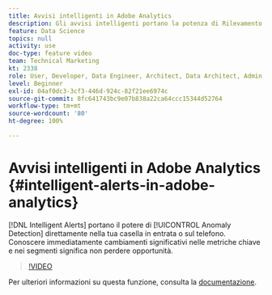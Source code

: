 ```yaml
---
title: Avvisi intelligenti in Adobe Analytics
description: Gli avvisi intelligenti portano la potenza di Rilevamento delle anomalie direttamente nella casella in entrata o sul telefono. Conoscere immediatamente cambiamenti significativi nelle metriche chiave e nei segmenti significa non perdere opportunità.
feature: Data Science
topics: null
activity: use
doc-type: feature video
team: Technical Marketing
kt: 2338
role: User, Developer, Data Engineer, Architect, Data Architect, Admin, Leader
level: Beginner
exl-id: 04af0dc3-3cf3-446d-924c-82f21ee6974c
source-git-commit: 8fc641743bc9e07b838a22ca64ccc15344d52764
workflow-type: tm+mt
source-wordcount: '80'
ht-degree: 100%

---
```


# Avvisi intelligenti in Adobe Analytics {#intelligent-alerts-in-adobe-analytics}

[!DNL Intelligent Alerts] portano il potere di [!UICONTROL Anomaly Detection] direttamente nella tua casella in entrata o sul telefono. Conoscere immediatamente cambiamenti significativi nelle metriche chiave e nei segmenti significa non perdere opportunità.

>[!VIDEO](https://video.tv.adobe.com/v/25446/?quality=12&learn=on)

Per ulteriori informazioni su questa funzione, consulta la [documentazione](https://experienceleague.adobe.com/docs/analytics/analyze/analysis-workspace/virtual-analyst/intelligent-alerts/intellligent-alerts.html?lang=it).
